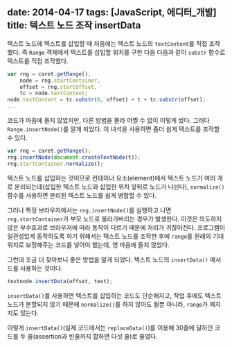date: 2014-04-17
tags: [JavaScript, 에디터_개발]
title: 텍스트 노드 조작 insertData
---
텍스트 노드에 텍스트를 삽입할 때 처음에는 텍스트 노드의 `textContent`를 직접 조작했다. 즉 `Range` 객체에서 텍스트를 삽입할 위치를 구한 다음 다음과 같이 `substr` 함수로 텍스트를 직접 조작했다.
<!-- more -->

```js
var rng = caret.getRange(),
    node = rng.startContainer,
    offset = rng.startOffset,
    tc = node.textContent;
node.textContent = tc.substr(0, offset) + t + tc.substr(offset);
...
```

코드가 마음에 들지 않았지만, 다른 방법을 몰라 어쩔 수 없이 이렇게 썼다. 그러다 `Range.insertNode()`를 알게 되었다. 이 녀석을 사용하면 좀더 쉽게 텍스트를 조작할 수 있다.

```js
var rng = caret.getRange();
rng.insertNode(document.createTextNode(t));
rng.startContainer.normalize();
```

텍스트 노드를 삽입하는 것이므로 컨테이너 요소(element)에서 텍스트 노드가 여러 개로 분리되는데(삽입한 텍스트 노드와 삽입한 위치 앞뒤로 노드가 나뉜다), `normalize()` 함수를 사용하면 분리된 텍스트 노드를 쉽게 병합할 수 있다.

그러나 특정 브라우저에서는 `rng.insertNode()`를 실행하고 나면 `rng.startContainer`가 부모 노드로 올라가버리는 경우가 발생한다. 이것은 의도하지 않은 부수효과로 브라우저에 따라 동작이 다르기 때문에 처리가 귀찮아진다. 프로그램이 일관성있게 동작하도록 하기 위해서는 텍스트 노드를 조작한 후에 `range`를 원래의 기대 위치로 보정해주는 코드를 넣어야 했는데, 영 마음에 들지 않았다.

그런데 조금 더 찾아보니 좋은 방법을 알게 되었다. 텍스트 노드의 `insertData()` 메서드를 사용하는 것이다.

```js
textnode.insertData(offset, text);
```

`insertData()`를 사용하면 텍스트를 삽입하는 코드도 단순해지고, 작업 후에도 텍스트 노드가 분할되지 않기 때문에 `normalize()`를 하지 않아도 될뿐 아니라, `range`가 깨지지도 않는다.

이렇게 `insertData()`(실제 코드에서는 `replaceData()`)를 이용해 30줄에 달하던 코드를 두 줄(assertion과 빈줄까지 합하면 다섯 줄)로 줄였다.
